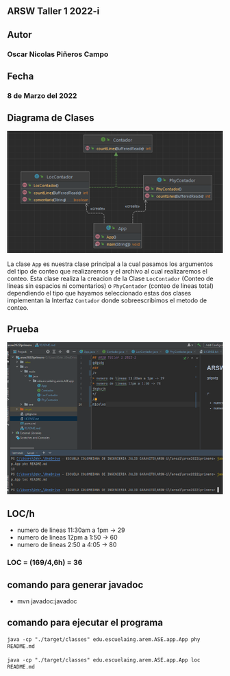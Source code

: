 ## ARSW Taller 1 2022-i

## Autor
### Oscar Nicolas Piñeros Campo

## Fecha

### 8 de Marzo del 2022

## Diagrama de Clases

![](diagrama.png)

La clase `App` es nuestra clase principal a la cual pasamos los argumentos
del tipo de conteo que realizaremos y el archivo al cual
realizaremos el conteo. Esta clase realiza la creacion de la Clase `LocContador` (Conteo de
lineas sin espacios ni comentarios) o `PhyContador` (conteo
de lineas total) dependiendo el tipo que hayamos seleccionado
estas dos clases implementan la Interfaz `Contador` donde
sobreescribimos el metodo de conteo.

## Prueba

![](prueba.png)

## LOC/h
* numero de lineas 11:30am a 1pm -> 29
* numero de lineas 12pm a 1:50 -> 60
* numero de lineas 2:50 a 4:05 -> 80

### LOC = (169/4,6h) = 36

## comando para generar javadoc
* mvn javadoc:javadoc

## comando para ejecutar el programa
```
java -cp "./target/classes" edu.escuelaing.arem.ASE.app.App phy README.md

java -cp "./target/classes" edu.escuelaing.arem.ASE.app.App loc README.md
```
